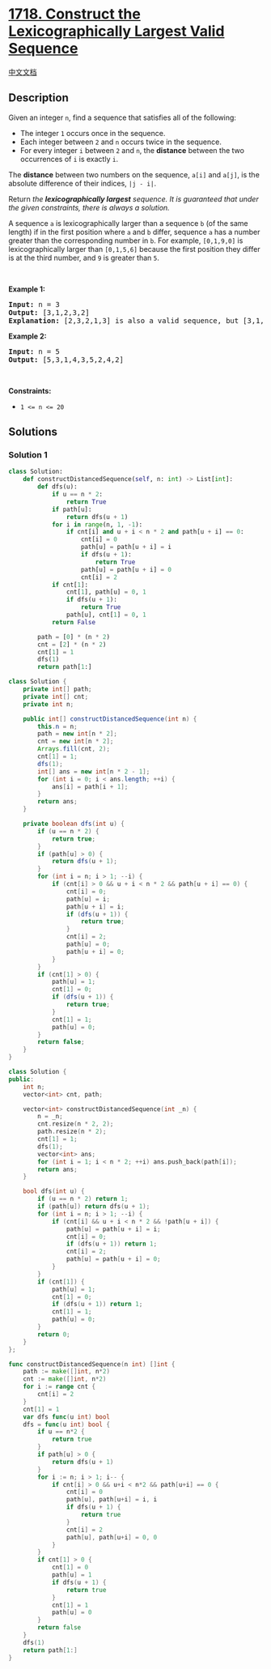 # [1718. Construct the Lexicographically Largest Valid Sequence](https://leetcode.com/problems/construct-the-lexicographically-largest-valid-sequence)

[中文文档](./solution/1700-1799/1718.Construct%20the%20Lexicographically%20Largest%20Valid%20Sequence/README.md)

<!-- tags:Array,Backtracking -->

## Description

<p>Given an integer <code>n</code>, find a sequence that satisfies all of the following:</p>

<ul>
	<li>The integer <code>1</code> occurs once in the sequence.</li>
	<li>Each integer between <code>2</code> and <code>n</code> occurs twice in the sequence.</li>
	<li>For every integer <code>i</code> between <code>2</code> and <code>n</code>, the <strong>distance</strong> between the two occurrences of <code>i</code> is exactly <code>i</code>.</li>
</ul>

<p>The <strong>distance</strong> between two numbers on the sequence, <code>a[i]</code> and <code>a[j]</code>, is the absolute difference of their indices, <code>|j - i|</code>.</p>

<p>Return <em>the <strong>lexicographically largest</strong> sequence</em><em>. It is guaranteed that under the given constraints, there is always a solution. </em></p>

<p>A sequence <code>a</code> is lexicographically larger than a sequence <code>b</code> (of the same length) if in the first position where <code>a</code> and <code>b</code> differ, sequence <code>a</code> has a number greater than the corresponding number in <code>b</code>. For example, <code>[0,1,9,0]</code> is lexicographically larger than <code>[0,1,5,6]</code> because the first position they differ is at the third number, and <code>9</code> is greater than <code>5</code>.</p>

<p>&nbsp;</p>
<p><strong class="example">Example 1:</strong></p>

<pre>
<strong>Input:</strong> n = 3
<strong>Output:</strong> [3,1,2,3,2]
<strong>Explanation:</strong> [2,3,2,1,3] is also a valid sequence, but [3,1,2,3,2] is the lexicographically largest valid sequence.
</pre>

<p><strong class="example">Example 2:</strong></p>

<pre>
<strong>Input:</strong> n = 5
<strong>Output:</strong> [5,3,1,4,3,5,2,4,2]
</pre>

<p>&nbsp;</p>
<p><strong>Constraints:</strong></p>

<ul>
	<li><code>1 &lt;= n &lt;= 20</code></li>
</ul>

## Solutions

### Solution 1

<!-- tabs:start -->

```python
class Solution:
    def constructDistancedSequence(self, n: int) -> List[int]:
        def dfs(u):
            if u == n * 2:
                return True
            if path[u]:
                return dfs(u + 1)
            for i in range(n, 1, -1):
                if cnt[i] and u + i < n * 2 and path[u + i] == 0:
                    cnt[i] = 0
                    path[u] = path[u + i] = i
                    if dfs(u + 1):
                        return True
                    path[u] = path[u + i] = 0
                    cnt[i] = 2
            if cnt[1]:
                cnt[1], path[u] = 0, 1
                if dfs(u + 1):
                    return True
                path[u], cnt[1] = 0, 1
            return False

        path = [0] * (n * 2)
        cnt = [2] * (n * 2)
        cnt[1] = 1
        dfs(1)
        return path[1:]
```

```java
class Solution {
    private int[] path;
    private int[] cnt;
    private int n;

    public int[] constructDistancedSequence(int n) {
        this.n = n;
        path = new int[n * 2];
        cnt = new int[n * 2];
        Arrays.fill(cnt, 2);
        cnt[1] = 1;
        dfs(1);
        int[] ans = new int[n * 2 - 1];
        for (int i = 0; i < ans.length; ++i) {
            ans[i] = path[i + 1];
        }
        return ans;
    }

    private boolean dfs(int u) {
        if (u == n * 2) {
            return true;
        }
        if (path[u] > 0) {
            return dfs(u + 1);
        }
        for (int i = n; i > 1; --i) {
            if (cnt[i] > 0 && u + i < n * 2 && path[u + i] == 0) {
                cnt[i] = 0;
                path[u] = i;
                path[u + i] = i;
                if (dfs(u + 1)) {
                    return true;
                }
                cnt[i] = 2;
                path[u] = 0;
                path[u + i] = 0;
            }
        }
        if (cnt[1] > 0) {
            path[u] = 1;
            cnt[1] = 0;
            if (dfs(u + 1)) {
                return true;
            }
            cnt[1] = 1;
            path[u] = 0;
        }
        return false;
    }
}
```

```cpp
class Solution {
public:
    int n;
    vector<int> cnt, path;

    vector<int> constructDistancedSequence(int _n) {
        n = _n;
        cnt.resize(n * 2, 2);
        path.resize(n * 2);
        cnt[1] = 1;
        dfs(1);
        vector<int> ans;
        for (int i = 1; i < n * 2; ++i) ans.push_back(path[i]);
        return ans;
    }

    bool dfs(int u) {
        if (u == n * 2) return 1;
        if (path[u]) return dfs(u + 1);
        for (int i = n; i > 1; --i) {
            if (cnt[i] && u + i < n * 2 && !path[u + i]) {
                path[u] = path[u + i] = i;
                cnt[i] = 0;
                if (dfs(u + 1)) return 1;
                cnt[i] = 2;
                path[u] = path[u + i] = 0;
            }
        }
        if (cnt[1]) {
            path[u] = 1;
            cnt[1] = 0;
            if (dfs(u + 1)) return 1;
            cnt[1] = 1;
            path[u] = 0;
        }
        return 0;
    }
};
```

```go
func constructDistancedSequence(n int) []int {
	path := make([]int, n*2)
	cnt := make([]int, n*2)
	for i := range cnt {
		cnt[i] = 2
	}
	cnt[1] = 1
	var dfs func(u int) bool
	dfs = func(u int) bool {
		if u == n*2 {
			return true
		}
		if path[u] > 0 {
			return dfs(u + 1)
		}
		for i := n; i > 1; i-- {
			if cnt[i] > 0 && u+i < n*2 && path[u+i] == 0 {
				cnt[i] = 0
				path[u], path[u+i] = i, i
				if dfs(u + 1) {
					return true
				}
				cnt[i] = 2
				path[u], path[u+i] = 0, 0
			}
		}
		if cnt[1] > 0 {
			cnt[1] = 0
			path[u] = 1
			if dfs(u + 1) {
				return true
			}
			cnt[1] = 1
			path[u] = 0
		}
		return false
	}
	dfs(1)
	return path[1:]
}
```

<!-- tabs:end -->

<!-- end -->
